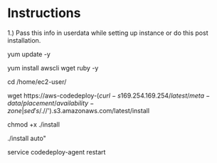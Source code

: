 Instructions
============
1.) Pass this info in userdata while setting up instance or do this post installation.

 yum update -y
 
 
 yum install awscli wget ruby -y
 
 
 
 cd /home/ec2-user/
 
 
 
 
 wget  https://aws-codedeploy-$(curl -s 169.254.169.254/latest/meta-data/placement/availability-zone | sed 's/.$//').s3.amazonaws.com/latest/install
 
 
 
 chmod +x ./install
 
 
 ./install auto"
 
 
service codedeploy-agent restart
